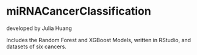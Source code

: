 # miRNACancerClassification

developed by Julia Huang

Includes the Random Forest and XGBoost Models, written in RStudio, and datasets of six cancers.
